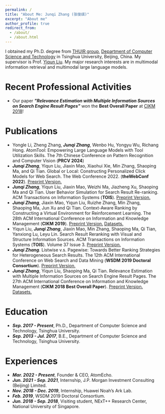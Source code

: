 ```yaml
---
permalink: /
title: "About Me: Junqi Zhang (张俊祺)"
excerpt: "About me"
author_profile: true
redirect_from: 
  - /about/
  - /about.html
---
```


I obtained my Ph.D. degree from [THUIR group](http://www.thuir.cn/), [Department of Computer Science and Technology](http://www.cs.tsinghua.edu.cn) in Tsinghua University, Beijing, China. My supervisor is Prof. [Yiqun Liu](http://www.thuir.cn/group/~YQLiu/). My major research interests are in multimodal information retrieval and multimodal large language models.

Recent Professional Activities
======
* Our paper ***"Relevance Estimation with Multiple Information Sources on Search Engine Result Pages"*** won the **Best Overall Paper** at [CIKM 2018](http://www.cikm2018.units.it)!

Publications
======
* Yongle Li, Zheng Zhang, ***Junqi Zhang***, Wenbo Hu, Yongyu Wu, Richang Hong. AtomTool: Empowering Large Language Models with Tool Utilization Skills. The 7th Chinese Conference on Pattern Recognition and Computer Vision (**PRCV 2024**)
* ***Junqi Zhang***, Yiqun Liu, Jiaxin Mao, Xiaohui Xie, Min Zhang, Shaoping Ma, and Qi Tian. Global or Local: Constructing Personalized Click Models for Web Search. The Web Conference 2022. (**theWebConf 2022**). [Preprint Version.](https://dl.acm.org/doi/10.1145/3485447.3511950)
* ***Junqi Zhang***, Yiqun Liu, Jiaxin Mao, Weizhi Ma, Jiazheng Xu, Shaoping Ma and Qi Tian. User Behavior Simulation for Search Result Re-ranking. ACM Transactions on Information Systems (**TOIS**). [Preprint Version.](https://dl.acm.org/doi/pdf/10.1145/3511469)
* ***Junqi Zhang***, Jiaxin Mao, Yiqun Liu, Ruizhe Zhang, Min Zhang, Shaoping Ma, Jun Xu and Qi Tian. Context-Aware Ranking by Constructing a Virtual Environment for Reinforcement Learning. The 28th ACM International Conference on Information and Knowledge Management (**CIKM 2019**). [Preprint Version.](http://www.thuir.cn/group/~YQLiu/publications/CIKM2019-ZhangJunqi.pdf) [Datasets.](http://www.thuir.cn/data-srr/)
* Yiqun Liu, ***Junqi Zhang***, Jiaxin Mao, Min Zhang, Shaoping Ma, Qi Tian, Yanxiong Lu, Leyu Lin. Search Result Reranking with Visual and Structure Information Sources. ACM Transactions on Information Systems (**TOIS**). Volume 37 Issue 3. [Preprint Version.](http://www.thuir.cn/group/~YQLiu/publications/TOIS2019Zhang.pdf)
* ***Junqi Zhang***. Listwise v.s. Pagewise: Towards Better Ranking Strategies for Heterogeneous Search Results. The 12th ACM International Conference on Web Search and Data Mining (**WSDM 2019 Doctoral Consortium**). [Preprint Version.](https://ir-ranker.github.io/files/WSDMDC2019-zhangjunqi.pdf)
* ***Junqi Zhang***, Yiqun Liu, Shaoping Ma, Qi Tian. Relevance Estimation with Multiple Information Sources on Search Engine Result Pages. The 27th ACM International Conference on Information and Knowledge Management (**CIKM 2018 Best Overall Paper**). [Preprint Version.](http://www.thuir.cn/group/~YQLiu/publications/CIKM18Zhang.pdf) [Datasets.](http://www.thuir.cn/data-srr/)

Education
======
* ***Sep. 2017 - Present***, Ph.D., Department of Computer Science and Technology, Tsinghua University.
* ***Sep. 2013 - Jul. 2017***, B.E., Department of Computer Science and Technology, Tsinghua University.

Experiences
======
* ***Mar. 2022 - Present***, Founder & CEO, AtomEcho.
* ***Jun. 2021 - Sep. 2021***, Internship, J.P. Morgan Investment Consulting (Beijing) Limited.
* ***Nov. 2018 - Dec. 2019***, Internship, Huawei Noah’s Ark Lab.
* ***Feb. 2019***, WSDM 2019 Doctoral Consortium.
* ***Jun. 2018 - Sep. 2018***, Visiting student, NExT++ Research Center, National University of Singapore.
